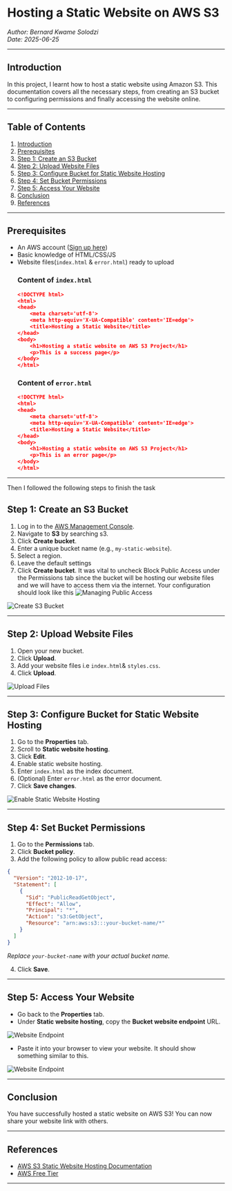 # Hosting a Static Website on AWS S3

_Author: Bernard Kwame Solodzi  
Date: 2025-06-25_

---

## Introduction

In this project, I learnt how to host a static website using Amazon S3. This documentation covers all the necessary steps, from creating an S3 bucket to configuring permissions and finally accessing the website online.

---

## Table of Contents

1. [Introduction](#introduction)
2. [Prerequisites](#prerequisites)
3. [Step 1: Create an S3 Bucket](#step-1-create-an-s3-bucket)
4. [Step 2: Upload Website Files](#step-2-upload-website-files)
5. [Step 3: Configure Bucket for Static Website Hosting](#step-3-configure-bucket-for-static-website-hosting)
6. [Step 4: Set Bucket Permissions](#step-4-set-bucket-permissions)
7. [Step 5: Access Your Website](#step-5-access-your-website)
8. [Conclusion](#conclusion)
9. [References](#references)

---

## Prerequisites

- An AWS account ([Sign up here](https://aws.amazon.com/))
- Basic knowledge of HTML/CSS/JS
- Website files(`index.html` & `error.html`) ready to upload
  ### Content of `index.html`
  ```json
  <!DOCTYPE html>
  <html>
  <head>
      <meta charset='utf-8'>
      <meta http-equiv='X-UA-Compatible' content='IE=edge'>
      <title>Hosting a Static Website</title>
  </head>
  <body>
      <h1>Hosting a static website on AWS S3 Project</h1>
      <p>This is a success page</p>
  </body>
  </html>
  ```
  ### Content of `error.html`
  ```json
  <!DOCTYPE html>
  <html>
  <head>
      <meta charset='utf-8'>
      <meta http-equiv='X-UA-Compatible' content='IE=edge'>
      <title>Hosting a Static Website</title>
  </head>
  <body>
      <h1>Hosting a static website on AWS S3 Project</h1>
      <p>This is an error page</p>
  </body>
  </html>
  ```

---
Then I followed the following steps to finish the task

## Step 1: Create an S3 Bucket

1. Log in to the [AWS Management Console](https://console.aws.amazon.com/).
2. Navigate to **S3** by searching s3.
3. Click **Create bucket**.
4. Enter a unique bucket name (e.g., `my-static-website`).
5. Select a region.
6. Leave the default settings
8. Click **Create bucket**.
It was vital to uncheck Block Public Access under the Permissions tab since the bucket will be hosting our website files and we will have to access them via the internet. Your configuration should look like this
![Managing Public Access](3.png)

![Create S3 Bucket](1.png)

---

## Step 2: Upload Website Files

1. Open your new bucket.
2. Click **Upload**.
3. Add your website files i.e `index.html`& `styles.css`.
4. Click **Upload**.

![Upload Files](2.png)

---

## Step 3: Configure Bucket for Static Website Hosting

1. Go to the **Properties** tab.
2. Scroll to **Static website hosting**.
3. Click **Edit**.
4. Enable static website hosting.
5. Enter `index.html` as the index document.
6. (Optional) Enter `error.html` as the error document.
7. Click **Save changes**.

![Enable Static Website Hosting](5.png)

---

## Step 4: Set Bucket Permissions

1. Go to the **Permissions** tab.
2. Click **Bucket policy**.
3. Add the following policy to allow public read access:

```json
{
  "Version": "2012-10-17",
  "Statement": [
    {
      "Sid": "PublicReadGetObject",
      "Effect": "Allow",
      "Principal": "*",
      "Action": "s3:GetObject",
      "Resource": "arn:aws:s3:::your-bucket-name/*"
    }
  ]
}
```
_Replace `your-bucket-name` with your actual bucket name._

4. Click **Save**.

---

## Step 5: Access Your Website

- Go back to the **Properties** tab.
- Under **Static website hosting**, copy the **Bucket website endpoint** URL.

![Website Endpoint](6.png)
  
- Paste it into your browser to view your website. It should show something similar to this.

![Website Endpoint](7.png)

---

## Conclusion

You have successfully hosted a static website on AWS S3! You can now share your website link with others.

---

## References

- [AWS S3 Static Website Hosting Documentation](https://docs.aws.amazon.com/AmazonS3/latest/userguide/WebsiteHosting.html)
- [AWS Free Tier](https://aws.amazon.com/free/)

---

<!-- To attach images, use:
